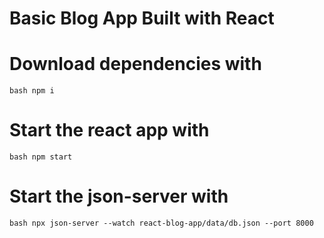 # Basic Blog App Built with React

# Download dependencies with
```bash npm i ```

# Start the react app with 
```bash npm start ```

# Start the json-server with 
```bash npx json-server --watch react-blog-app/data/db.json --port 8000 ```
